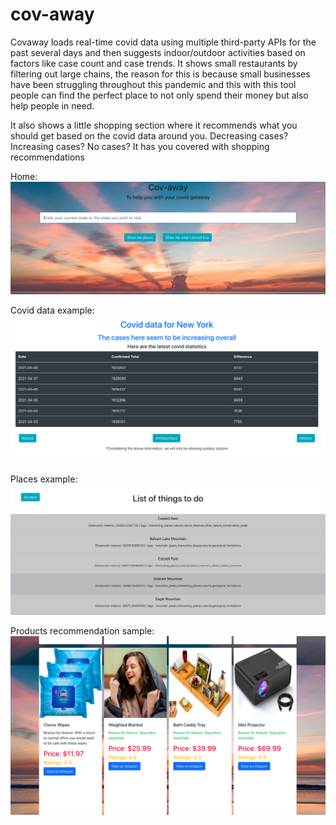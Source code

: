 # cov-away
Covaway loads real-time covid data using multiple third-party APIs for the past several days and then suggests indoor/outdoor activities based on factors like case count and case trends. It shows small restaurants by filtering out large chains, the reason for this is because small businesses have been struggling throughout this pandemic and this with this tool people can find the perfect place to not only spend their money but also help people in need.

It also shows a little shopping section where it recommends what you should get based on the covid data around you. Decreasing cases? Increasing cases? No cases? It has you covered with shopping recommendations

Home:
<img src="https://github.com/ankittrehan2000/cov-away/blob/main/screenshots/Screen%20Shot%202021-04-11%20at%2011.40.27%20AM.png" width="600" />

Covid data example: 
<img src="https://github.com/ankittrehan2000/cov-away/blob/main/screenshots/Screen%20Shot%202021-04-11%20at%2011.40.52%20AM.png" width="600" />

Places example: 
<img src="https://github.com/ankittrehan2000/cov-away/blob/main/screenshots/Screen%20Shot%202021-04-11%20at%2011.41.00%20AM.png" width="600" />

Products recommendation sample: 
<img src="https://github.com/ankittrehan2000/cov-away/blob/main/screenshots/Screen%20Shot%202021-04-11%20at%2011.41.21%20AM.png" width="600" />
